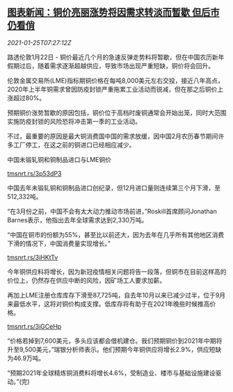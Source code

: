 <!--1611561232000-->
[图表新闻：铜价亮丽涨势将因需求转淡而暂歇 但后市仍看俏](https://cn.reuters.com/article/graphics-copper-0122-fri-idCNKBS29U0KQ)
------

<div><i>2021-01-25T07:27:12Z</i></div><p>路透伦敦1月22日 - 铜价最近几个月的急速反弹走势料将暂歇，但在中国农历新年假期过后，随着需求逐渐超越供应，导致市场出现严重短缺，铜价将会回升。</p><p>伦敦金属交易所(LME)指标期铜价格在每吨8,000美元左右交投，接近八年高点，2020年上半年铜需求曾因防疫封锁严重拖累工业活动而锐减，但在那之后铜价上涨超过80%。</p><p>预期铜价涨势暂歇的原因包括，铜价位于高档时废铜通常会开始出笼，同时大范围实施防疫封锁的风险恐将冲击第一季的工业活动。</p><p>不过，最重要的原因是最大铜消费国中国的需求放缓，因中国2月农历春节期间许多工厂停工，在这之前的铜进口已经相应减少。</p><p>中国未锻轧铜和铜制品进口与LME铜价</p><p><a href="https://tmsnrt.rs/3p53dP3">tmsnrt.rs/3p53dP3</a></p><p>中国去年未锻轧铜和铜制品进口创纪录，但12月进口量则连续第三个月下滑，至512,332吨。</p><p>“在3月份之前，中国不会有太大动力推动市场前进，”Roskill首席顾问Jonathan Barnes表示，他指出去年全球需求达到2,330万吨。</p><p>“中国在铜市的份额为55%，甚至比以前还大，因为去年在几乎所有其他地区消费下滑的情况下，中国消费量实现增长。”</p><p><a href="https://tmsnrt.rs/3iHKtTv">tmsnrt.rs/3iHKtTv</a></p><p>今年铜供应料将增长，因为新冠疫情相关问题将告一段落，但铜市在目前这样高的价位上，仍然存在供应中断的风险，因矿场工人要求加薪。</p><p>再加上LME注册仓库库存下滑至87,725吨，自去年10月以来已减少过半，位于9月来最低水平，这将对铜价构成支撑。低库存将有助于在2021年晚些时候推高价格。</p><p><a href="https://tmsnrt.rs/3iGCeHp">tmsnrt.rs/3iGCeHp</a></p><p>“价格若掉到7,600美元，多头应该都会借机建仓。我们预期铜价到2021年中期将升至9,500美元，”瑞银分析师表示。他们预期今年铜供应将增长2.9%，供应短缺为46.9万吨。</p><p>“预期2021年全球精炼铜消费料将增长4.6%，受制造业、楼市与基础设施建设驱动。”(完)</p>
